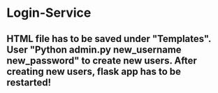 # Login-Service

## HTML file has to be saved under "Templates". User "Python admin.py new_username new_password" to create new users. After creating new users, flask app has to be restarted!

